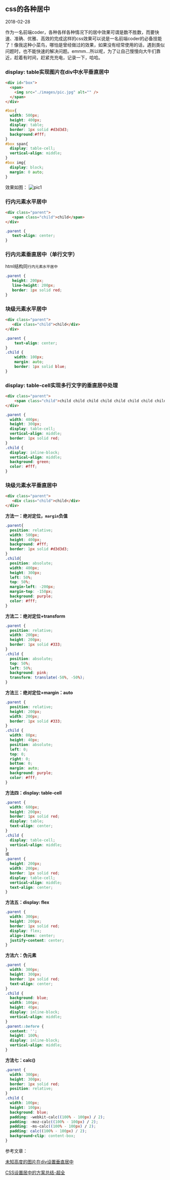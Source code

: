 ## css的各种居中

2018-02-28

作为一名前端coder，各种各样各种情况下的居中效果可谓是数不胜数，而要快速、准确、优雅、高效的完成这样的css效果可以说是一名前端coder的必备技能了！像我这种小菜鸟，哪怕是曾经做过的效果，如果没有经常使用的话，遇到类似问题时，也不能快速的解决问题。emmm...所以呢，为了让自己慢慢向大牛们靠近，趁着有时间，赶紧充充电，记录一下，哈哈。

### display: table实现图片在div中水平垂直居中

```html
<div id="box">
  <span>
    <img src="./images/pic.jpg" alt="" />
  </span>
</div>
```
```css
#box{
  width: 500px;
  height: 400px;
  display: table;
  border: 1px solid #d3d3d3;
  background:#fff;
}
#box span{
  display: table-cell;
  vertical-align: middle;
}
#box img{
  display: block;
  margin: 0 auto;
}
```

效果如图：
![pic1](images/pic1.png)

### 行内元素水平居中

```html
<div class="parent">
   <span class="child">child</span>
</div>
```
```css
.parent {
   text-align: center;
}
```
### 行内元素垂直居中（单行文字）
html结构同`行内元素水平居中`
```css
.parent {
   height: 200px;
   line-height: 200px;
   border: 1px solid red;
}
```

### 块级元素水平居中
```html
<div class="parent">
   <div class="child">child</div>
</div>
```
```css
.parent {
    text-align: center;
}
.child {
    width: 100px;
    margin: auto;
    border: 1px solid blue;
}
```
### display: table-cell实现多行文字的垂直居中处理

```html
<div class="parent">
    <span class="child">child child child child child child child child child child child child child child child child child child child childchild child child </span>
</div>
```
```css
.parent {
  width: 400px;
  height: 300px;
  display: table-cell;
  vertical-align: middle;
  border: 1px solid red;
}
.child {
  display: inline-block;
  vertical-align: middle;
  background: green;
  color: #fff;
}
```

### 块级元素水平垂直居中

```html
<div class="parent">
   <div class="child">child</div>
</div>
```
**方法一：绝对定位，`margin`负值**
```css
.parent{
  position: relative;
  width: 500px;
  height: 400px;
  background: #fff;
  border: 1px solid #d3d3d3;
}
.child{
  position: absolute;
  width: 400px;
  height: 300px;
  left: 50%;
  top: 50%;
  margin-left: -200px;
  margin-top: -150px;
  background: purple;
  color: #fff;
}
```

**方法二：绝对定位+transform**
```css
.parent {
  position: relative;
  width: 200px;
  height: 200px;
  border: 1px solid #333;
}
.child {
  position: absolute;
  top: 50%;
  left: 50%;
  background: pink;
  transform: translate(-50%, -50%);
}
```
**方法三：绝对定位+margin：auto**
```css
.parent {
  position: relative;
  height: 200px;
  width: 200px;
  border: 1px solid #333;
}
.child {
  width: 80px;
  height: 40px;
  position: absolute;
  left: 0;
  top: 0;
  right: 0;
  bottom: 0;
  margin: auto;
  background: purple;
  color: #fff;
}
```

**方法四：display: table-cell**
```css
.parent {
  width: 600px;
  height: 200px;
  border: 1px solid red;
  display: table;
  text-align: center;
}
.child {
  display: table-cell;
  vertical-align: middle;
}
或
.parent {
  height: 200px;
  width: 200px;
  border: 1px solid red;
  display: table-cell;
  vertical-align: middle;
  text-align: center;
}
```

**方法五：display: flex**
```css
.parent {
  width: 300px;
  height: 200px;
  border: 1px solid red;
  display: flex;
  align-items: center;
  justify-content: center;
}
```

**方法六：伪元素**
```css
.parent {
  width: 300px;
  height: 300px;
  border: 1px solid red;
  text-align: center;
}
.child {
  background: blue;
  width: 100px;
  height: 40px;
  display: inline-block;
  vertical-align: middle;
}
.parent::before {
  content: '';
  height: 100%;
  display: inline-block;
  vertical-align: middle;
}
```

**方法七：calc()**
```css
.parent {
  width: 300px;
  height: 300px;
  border: 1px solid red;
  position: relative;
}
.child {
  width: 100px;
  height: 100px;
  background: blue;
  padding: -webkit-calc((100% - 100px) / 2);
  padding: -moz-calc((100% - 100px) / 2);
  padding: -ms-calc((100% - 100px) / 2);
  padding: calc((100% - 100px) / 2);
  background-clip: content-box;
}
```

参考文章：

  [未知高度的图片在div设置垂直居中](http://www.cnblogs.com/leejersey/p/3780415.html)

  [CSS设置居中的方案总结-超全](https://juejin.im/post/5a7a9a545188257a892998ef)
